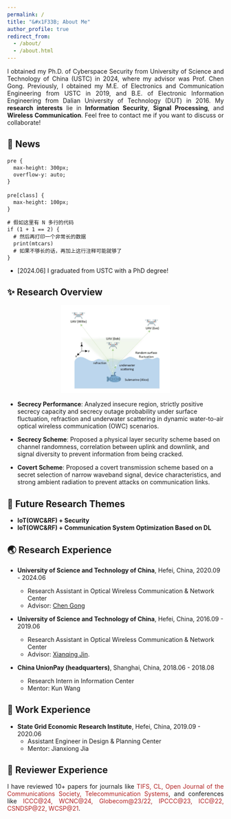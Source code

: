 ```yaml
---
permalink: /
title: "&#x1F33B; About Me" 
author_profile: true
redirect_from: 
  - /about/
  - /about.html
---
```


<p style="text-align:justify">I obtained my Ph.D. of Cyberspace Security  from University of Science and Technology of China (USTC) in 2024, where my advisor was Prof. Chen Gong. Previously, I obtained my M.E. of Electronics and Communication Engineering from USTC  in 2019, and B.E. of Electronic Information Engineering from Dalian University of Technology (DUT) in 2016. My <b>research interests</b> lie in <b>Information Security</b>, <b>Signal Processing</b>, and <b>Wireless Communication</b>.  Feel free to contact me if you want to discuss or collaborate!</p>


&#x1F308; News 
------
<!-- 
<dl style="background-color:rgba(230, 199, 243, 0.13)">
            <p></p>
            <a style="color:#6c3a3af2; font-size:18px"><b>&nbsp;&nbsp;Updates</b></a>  
 <div class="myBox">
                <ul>
		  <li> [06/2024] Tutorial on <a href="https://explanation-llm.github.io" style="color:#9B0145;"> Explanation in the Era of Large Language Models @ NAACL 2024</a>
		  <li> [04/2024] New preprint, <i>Will the Real Linda Please Stand up...to Large Language Models? Examining the Representativeness Heuristic in LLMs</i>, <a href="https://arxiv.org/pdf/2404.01461.pdf" style="color:#9B0145;"> arXiv</a>
                </ul>
  </div>
</dl>
-->

```{css, echo = TRUE}
pre {
  max-height: 300px;
  overflow-y: auto;
}

pre[class] {
  max-height: 100px;
}
```

```{r}
# 假如这里有 N 多行的代码
if (1 + 1 == 2) {
  # 然后再打印一个非常长的数据
  print(mtcars)
  # 如果不够长的话，再加上这行注释可能就够了
}
```

* [2024.06] I graduated from USTC with a PhD degree!


&#x2728; Research Overview  
------
<div align="center">
<img src="/images/system_model.JPG" width="50%">
</div>

<!-- <img src="https://static.jyshare.com/images/runoob-logo.png" width="50%"> -->

- **Secrecy Performance**: Analyzed insecure region, strictly positive secrecy capacity and secrecy outage probability under surface fluctuation, refraction and underwater scattering in dynamic water-to-air optical wireless communication (OWC) scenarios.

- **Secrecy Scheme**: Proposed a physical layer security scheme  based on channel randomness, correlation between uplink and downlink, and signal diversity to prevent information from being cracked.

- **Covert Scheme**: Proposed a covert transmission scheme based on a secret selection of narrow waveband signal, device characteristics, and strong ambient radiation to prevent attacks on communication links.

&#x1F680; Future Research Themes
------
- **IoT(OWC&RF) + Security**
- **IoT(OWC&RF) + Communication System Optimization Based on DL**

&#x1F30F; Research Experience
------
- **University of Science and Technology of China**, Hefei, China, 2020.09 - 2024.06
  - Research Assistant in Optical Wireless Communication & Network Center
  - Advisor: [Chen Gong](http://staff.ustc.edu.cn/~cgong821/)

- **University of Science and Technology of China**, Hefei, China, 2016.09 - 2019.06
  - Research Assistant in Optical Wireless Communication & Network Center
  - Advisor: [Xianqing Jin](https://ieeexplore.ieee.org/author/37306691100).
 
- **China UnionPay (headquarters)**, Shanghai, China, 2018.06 - 2018.08
  - Research Intern in Information Center
  - Mentor: Kun Wang

&#x1F304; Work Experience
------
- **State Grid Economic Research Institute**, Hefei, China, 2019.09 - 2020.06
  - Assistant Engineer in Design & Planning Center
  - Mentor: Jianxiong Jia

&#x1F4DD; Reviewer Experience
------
<p style="text-align:justify">I have reviewed 10+ papers for journals like <font color=FireBrick>TIFS, CL, Open Journal of the Communications Society, Telecommunication Systems</font>, and  conferences like <font color=FireBrick>ICCC@24, WCNC@24, Globecom@23/22, IPCCC@23, ICC@22, CSNDSP@22, WCSP@21</font>.</p>


